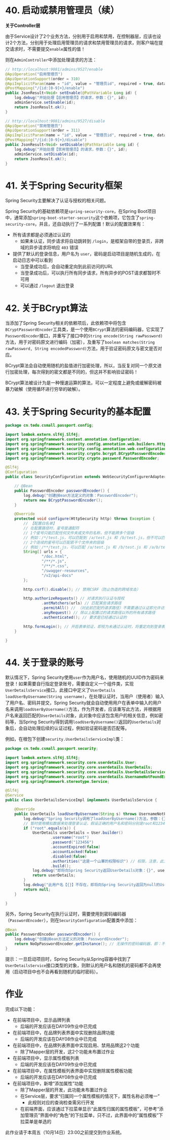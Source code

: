 # 40. 启动或禁用管理员（续）

**关于Controller层**

由于Service设计了2个业务方法，分别用于启用和禁用，在控制器层，应该也设计2个方法，分别用于处理启用管理员的请求和禁用管理员的请求，则客户端在提交请求时，不需要提交`enable`属性的值！

则在`AdminController`中添加处理请求的方法：

```java
// http://localhost:9081/admins/9527/enable
@ApiOperation("启用管理员")
@ApiOperationSupport(order = 310)
@ApiImplicitParam(name = "id", value = "管理员id", required = true, dataType = "long")
@PostMapping("/{id:[0-9]+}/enable")
public JsonResult<Void> setEnable(@PathVariable Long id) {
    log.debug("开始处理【启用管理员】的请求，参数：{}", id);
    adminService.setEnable(id);
    return JsonResult.ok();
}

// http://localhost:9081/admins/9527/disable
@ApiOperation("禁用管理员")
@ApiOperationSupport(order = 311)
@ApiImplicitParam(name = "id", value = "管理员id", required = true, dataType = "long")
@PostMapping("/{id:[0-9]+}/disable")
public JsonResult<Void> setDisable(@PathVariable Long id) {
    log.debug("开始处理【禁用管理员】的请求，参数：{}", id);
    adminService.setDisable(id);
    return JsonResult.ok();
}
```

# 41. 关于Spring Security框架

Spring Security主要解决了认证与授权的相关问题。

Spring Security的基础依赖项是`spring-security-core`，在Spring Boot项目中，通常添加`spring-boot-starter-security`这个依赖项，它包含了`spring-security-core`，并且，还自动执行了一系列配置！默认的配置效果有：

- 所有请求都是必须通过认证的
  - 如果未认证，同步请求将自动跳转到 `/login`，是框架自带的登录页，非跨域的异步请求将响应 `403` 错误
- 提供了默认的登录信息，用户名为 `user`，密码是启动项目是随机生成的，在启动日志中可以看到
  - 当登录成功后，会自动重定向到此前访问的URL
  - 当登录成功后，可以执行所有同步请求，所有异步的POST请求都暂时不可用
  - 可以通过 `/logout` 退出登录

# 42. 关于BCrypt算法

当添加了Spring Security相关的依赖项后，此依赖项中将包含`BCryptPasswordEncoder`工具类，是一个使用`BCrypt`算法的密码编码器，它实现了`PasswordEncoder`接口，并重写了接口中的`String encode(String rawPassword)`方法，用于对密码原文进行编码（加密），及重写了`boolean matches(String rawPassword, String encodedPassword)`方法，用于验证密码原文与密文是否对应。

BCrypt算法会自动使用随机的盐值进行加密处理，所以，当反复对同一个原文进行加密处理，每次得到的密文都是不同的，但这并不影响验证密码！

BCrypt算法被设计为是一种慢速运算的算法，可以一定程度上避免或缓解密码被暴力破解（使用循环进行穷举的破解）。

# 43. 关于Spring Security的基本配置

```java
package cn.tedu.csmall.passport.config;

import lombok.extern.slf4j.Slf4j;
import org.springframework.context.annotation.Configuration;
import org.springframework.security.config.annotation.web.builders.HttpSecurity;
import org.springframework.security.config.annotation.web.configuration.WebSecurityConfigurerAdapter;
import org.springframework.security.crypto.bcrypt.BCryptPasswordEncoder;
import org.springframework.security.crypto.password.PasswordEncoder;

@Slf4j
@Configuration
public class SecurityConfiguration extends WebSecurityConfigurerAdapter {

    // @Bean
    public PasswordEncoder passwordEncoder() {
        log.debug("创建@Bean方法定义的对象：PasswordEncoder");
        return new BCryptPasswordEncoder();
    }

    @Override
    protected void configure(HttpSecurity http) throws Exception {
        // 【配置白名单】
        // 在配置路径时，星号是通配符
        // 1个星号只能匹配任何文件夹或文件的名称，但不能跨多个层级
        // 例如：/*/test.js，可以匹配到 /a/test.js 和 /b/test.js，但不可以匹配到 /a/b/test.js
        // 2个连续的星号可以匹配若干个文件夹的层级
        // 例如：/**/test.js，可以匹配 /a/test.js 和 /b/test.js 和 /a/b/test.js
        String[] urls = {
                "/doc.html",
                "/**/*.js",
                "/**/*.css",
                "/swagger-resources",
                "/v2/api-docs"
        };

        http.csrf().disable(); // 禁用CSRF（防止伪造的跨域攻击）

        http.authorizeRequests() // 对请求执行认证与授权
                .antMatchers(urls) // 匹配某些请求路径
                .permitAll() // （对此前匹配的请求路径）不需要通过认证即允许访问
                .anyRequest() // 除以上配置过的请求路径以外的所有请求路径
                .authenticated(); // 要求是已经通过认证的

        http.formLogin(); // 开启表单验证，即视为未通过认证时，将重定向到登录表单，如果无此配置，则直接响应403
    }

}
```

# 44. 关于登录的账号

默认情况下，Spring Security使用`user`作为用户名，使用随机的UUID作为密码来登录！如果需要自行指定登录账号，需要自定义一个组件类，实现`UserDetailsService`接口，此接口中定义了`UserDetails loadUserByUsername(String username)`，在处理认证时，当用户（使用者）输入了用户名、密码并提交，Spring Security就会自动使用用户在表单中输入的用户名来调用`loadUserByUsername()`方法，作为开发者，应该重写此方法，并根据用户名来返回匹配的`UserDetails`对象，此对象中应该包含用户的相关信息，例如密码等，当Spring Security得到调用`loadUserByUsername()`返回的`UserDetails`对象后，会自动处理后续的认证过程，例如验证密码是否匹配等。

例如，在根包下创建`security.UserDetailsServiceImpl`类：

```java
package cn.tedu.csmall.passport.security;

import lombok.extern.slf4j.Slf4j;
import org.springframework.security.core.userdetails.User;
import org.springframework.security.core.userdetails.UserDetails;
import org.springframework.security.core.userdetails.UserDetailsService;
import org.springframework.security.core.userdetails.UsernameNotFoundException;
import org.springframework.stereotype.Service;

@Slf4j
@Service
public class UserDetailsServiceImpl implements UserDetailsService {

    @Override
    public UserDetails loadUserByUsername(String s) throws UsernameNotFoundException {
        log.debug("Spring Security调用了loadUserByUsername()方法，参数：{}", s);
        // 暂时使用模拟数据来处理登录认证，假设正确的用户名和密码分别是root和123456
        if ("root".equals(s)) {
            UserDetails userDetails = User.builder()
                    .username("root")
                    .password("123456")
                    .accountExpired(false)
                    .accountLocked(false)
                    .disabled(false)
                    .authorities("这是一个山寨的权限标识") // 权限，注意，此方法的参数不可以为null，在不处理权限之前，可以写一个随意的字符串值
                    .build();
            log.debug("即将向Spring Security返回UserDetails对象：{}", userDetails);
            return userDetails;
        }
        log.debug("此用户名【{}】不存在，即将向Spring Security返回为null的UserDetails值", s);
        return null;
    }

}
```

另外，Spring Security在执行认证时，需要使用到密码编码器（`PasswordEncoder`），则在`SecurityConfiguration`配置类中添加：

```java
@Bean
public PasswordEncoder passwordEncoder() {
    log.debug("创建@Bean方法定义的对象：PasswordEncoder");
    return NoOpPasswordEncoder.getInstance(); // 无操作的密码编码器，即：不会执行加密处理
}
```

提示：一旦启动项目时，Spring Security从Spring容器中找到了`UserDetailsService`接口类型的对象，则默认的用户名和随机的密码都不会再使用（启动项目中也不会再看到随机的临时密码）。

# 作业

完成以下功能：

- 在前端项目中，显示品牌列表
  - 后端的开发应该在DAY09作业中已完成
- 在前端项目中，在品牌列表界面中实现删除品牌功能
  - 后端的开发应该在DAY08作业中已完成
- 在前端项目中，在品牌列表界面中实现启用、禁用品牌这2个功能
  - 除了Mapper层的开发，这2个功能未布置过作业
- 在前端项目中，显示属性模板列表
  - 后端的开发应该在DAY09作业中已完成
- 在前端项目中，在属性模板列表界面中实现删除属性模板功能
  - 后端的开发应该在DAY08作业中已完成
- 在前端项目中，新增“添加属性”功能
  - 除了Mapper层的开发，此功能未布置过作业
  - 在Service层，要求“归属同一个属性模板的情况下，属性名称必须唯一”
    - 此规则对应的查询检查需另行开发
  - 在前端界面，应该通过下拉菜单显示“此属性归属的属性模板”，可参考“添加管理员”界面中的“角色”的下拉菜单，只不过，此界面中的“属性模板”下拉菜单是单选的

此作业请于本周五（10月14日）23:00之前提交到作业系统。